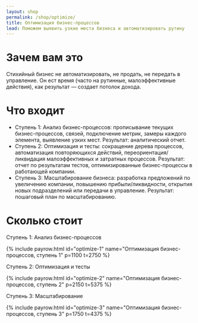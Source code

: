 ```yaml
---
layout: shop
permalink: /shop/optimize/
title: Оптимизация бизнес-процессов
lead: Поможем выявить узкие места бизнеса и автоматизировать рутину
---
```


# **Зачем вам это**

Стихийный бизнес не автоматизировать, не продать, не передать в управление. Он ест время (часто на рутинные, малоэффективные действия), как результат — создает потолок дохода.

# **Что входит**

- Ступень 1: Анализ бизнес-процессов: прописывание текущих бизнес-процессов, связей, подключение метрик, замеры каждого элемента, выявление узких мест. Результат: аналитический отчет.
- Ступень 2: Оптимизация и тесты: сокращение дерева процессов, автоматизация повторяющихся действий, переориентация/ликвидация малоэффективных и затратных процессов. Результат: отчет по результатам тестов, оптимизированные бизнес-процессы в работающей компании.
- Ступень 3: Масштабирование бизнеса: разработка предложений по увеличению компании, повышению прибыли/ликвидности, открытия новых подразделений или передачи в управление. Результат: пошаговый план по масштабированию.

# **Сколько стоит**

Ступень 1: Анализ бизнес-процессов

{% include payrow.html id="optimize-1" name="Оптимизация бизнес-процессов, ступень 1" p=1100 t=2750 %}

Ступень 2: Оптимизация и тесты

{% include payrow.html id="optimize-2" name="Оптимизация бизнес-процессов, ступень 2" p=2150 t=5375 %}

Ступень 3: Масштабирование

{% include payrow.html id="optimize-3" name="Оптимизация бизнес-процессов, ступень 3" p=1750 t=4375 %}
